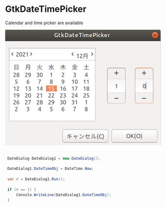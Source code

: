# GtkDateTimePicker

Calendar and time picker are available

![alt text](./GtkDateTimePicker/readMe/1.png)

```cs

 DateDialog DateDialog1 = new DateDialog();

 DateDialog1.DateTimeObj = DateTime.Now;

 var r = DateDialog1.Run();

 if (r == 1) {
     Console.WriteLine(DateDialog1.DateTimeObj);
 }

```
